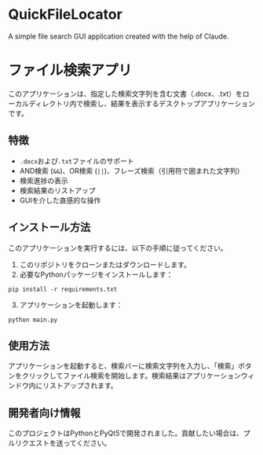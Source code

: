 # QuickFileLocator
A simple file search GUI application created with the help of Claude.

# ファイル検索アプリ

このアプリケーションは、指定した検索文字列を含む文書（.docx、.txt）をローカルディレクトリ内で検索し、結果を表示するデスクトップアプリケーションです。

## 特徴

- `.docx`および`.txt`ファイルのサポート
- AND検索 (`&&`)、OR検索 (`||`)、フレーズ検索（引用符で囲まれた文字列）
- 検索進捗の表示
- 検索結果のリストアップ
- GUIを介した直感的な操作

## インストール方法

このアプリケーションを実行するには、以下の手順に従ってください。

1. このリポジトリをクローンまたはダウンロードします。
2. 必要なPythonパッケージをインストールします：
```
pip install -r requirements.txt
```
3. アプリケーションを起動します：
```
python main.py
```

## 使用方法

アプリケーションを起動すると、検索バーに検索文字列を入力し、「検索」ボタンをクリックしてファイル検索を開始します。検索結果はアプリケーションウィンドウ内にリストアップされます。

## 開発者向け情報

このプロジェクトはPythonとPyQt5で開発されました。貢献したい場合は、プルリクエストを送ってください。
